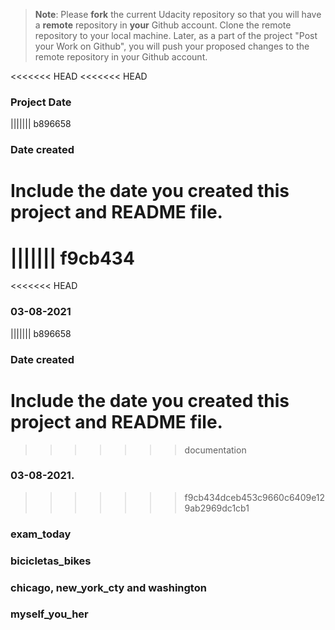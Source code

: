 >**Note**: Please **fork** the current Udacity repository so that you will have a **remote** repository in **your** Github account. Clone the remote repository to your local machine. Later, as a part of the project "Post your Work on Github", you will push your proposed changes to the remote repository in your Github account.

<<<<<<< HEAD
<<<<<<< HEAD
### Project Date
||||||| b896658
### Date created
Include the date you created this project and README file.
=======
||||||| f9cb434
=======
<<<<<<< HEAD
### 03-08-2021
||||||| b896658
### Date created
Include the date you created this project and README file.
=======
>>>>>>> documentation
### 03-08-2021.
>>>>>>> f9cb434dceb453c9660c6409e129ab2969dc1cb1

### exam_today


### bicicletas_bikes

### chicago, new_york_cty and washington

### myself_you_her